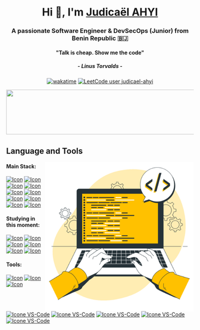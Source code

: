 <h1 align="center">Hi 👋, I'm <a href="https://judicael-ahyi.com" target="blank">Judicaël AHYI</a></h1>
<h3 align="center">A passionate Software Engineer & DevSecOps (Junior) from Benin Republic 🇧🇯</h3>

<h4 align="center">"Talk is cheap. Show me the code"</h4>
<h5 align="center">- Linus Torvalds -</h5>

<div align="center" style="text-align: center;">

  [![wakatime](https://wakatime.com/badge/user/018e4df7-3f7e-4ad7-9785-bbae8eebc885.svg)](https://wakatime.com/@018e4df7-3f7e-4ad7-9785-bbae8eebc885)
  [![LeetCode user judicael-ahyi](https://img.shields.io/badge/dynamic/json?style=flat&labelColor=black&color=%23ffa116&label=leetcode&query=solvedOverTotal&url=https%3A%2F%2Fleetcode-badge.vercel.app%2Fapi%2Fusers%2F/judicael-ahyi&logo=leetcode&logoColor=yellow)](https://leetcode.com/judicael-ahyi/)

</div>


<a href="https://render.gitanimals.org/lines/ludndev">
  <img
    src="https://render.gitanimals.org/lines/ludndev"
    width="600"
    height="120"
  />
</a>


## Language and Tools

<img src="https://raw.githubusercontent.com/ludndev/ludndev/master/images/a9ec4acc3ef14c420607f4b7f7a968f6.svg" min-width="400px" max-width="400px" width="400px" align="right" alt="Computador iuriCode">

#### Main Stack:
  [<img height="48px" width="48px" alt="Icon" src="https://skillicons.dev/icons?i=php"/>](#)
  [<img height="48px" width="48px" alt="Icon" src="https://skillicons.dev/icons?i=laravel"/>](#)
  [<img height="48px" width="48px" alt="Icon" src="https://skillicons.dev/icons?i=java"/>](#)
  [<img height="48px" width="48px" alt="Icon" src="https://skillicons.dev/icons?i=spring"/>](#)
  [<img height="48px" width="48px" alt="Icon" src="https://skillicons.dev/icons?i=python"/>](#)
  [<img height="48px" width="48px" alt="Icon" src="https://skillicons.dev/icons?i=nodejs"/>](#)
  [<img height="48px" width="48px" alt="Icon" src="https://skillicons.dev/icons?i=js"/>](#)
  [<img height="48px" width="48px" alt="Icon" src="https://skillicons.dev/icons?i=mysql"/>](#)
  [<img height="48px" width="48px" alt="Icon" src="https://skillicons.dev/icons?i=postgres"/>](#)
  [<img height="48px" width="48px" alt="Icon" src="https://skillicons.dev/icons?i=mongodb"/>](#)


#### Studying in this moment:
  [<img height="48px" width="48px" alt="Icon" src="https://skillicons.dev/icons?i=rust"/>](#)
  [<img height="48px" width="48px" alt="Icon" src="https://skillicons.dev/icons?i=ts"/>](#)
  [<img height="48px" width="48px" alt="Icon" src="https://skillicons.dev/icons?i=kafka"/>](#)
  [<img height="48px" width="48px" alt="Icon" src="https://skillicons.dev/icons?i=terraform"/>](#)
  [<img height="48px" width="48px" alt="Icon" src="https://skillicons.dev/icons?i=flask"/>](#)
  [<img height="48px" width="48px" alt="Icon" src="https://skillicons.dev/icons?i=jenkins"/>](#)

#### Tools:

  [<img height="48px" width="48px" alt="Icon" src="https://skillicons.dev/icons?i=phpstorm"/>](#)
  [<img height="48px" width="48px" alt="Icon" src="https://skillicons.dev/icons?i=idea"/>](#)
  [<img height="48px" width="48px" alt="Icon" src="https://skillicons.dev/icons?i=pycharm"/>](#)
  [<img height="48px" width="48px" alt="Icone VS-Code" src="https://skillicons.dev/icons?i=vscode"/>](#)
  [<img height="48px" width="48px" alt="Icone VS-Code" src="https://skillicons.dev/icons?i=github"/>](#)
  [<img height="48px" width="48px" alt="Icone VS-Code" src="https://skillicons.dev/icons?i=git"/>](#)
  [<img height="48px" width="48px" alt="Icone VS-Code" src="https://skillicons.dev/icons?i=notion"/>](#)
  [<img height="48px" width="48px" alt="Icone VS-Code" src="https://skillicons.dev/icons?i=postman"/>](#)

<br>

<!--
<h3 align="center" > <img src="https://media.giphy.com/media/iY8CRBdQXODJSCERIr/giphy.gif" width="30" height="30" style="margin-right: 50px;">Connect with me 🤝 </h3>

<p align="center">

  [<img height="48px" width="48px" alt="Icon" src="https://skillicons.dev/icons?i=facebook"/>](https://www.figma.com/)
  [<img height="48px" width="48px" alt="Icon" src="https://skillicons.dev/icons?i=linkedin"/>](https://www.figma.com/)

</p>

-->

<!--

**ludndev/ludndev** is a ✨ _special_ ✨ repository because its `README.md` (this file) appears on your GitHub profile.

Here are some ideas to get you started:

- 🔭 I’m currently working on ...
- 🌱 I’m currently learning ...
- 👯 I’m looking to collaborate on ...
- 🤔 I’m looking for help with ...
- 💬 Ask me about ...
- 📫 How to reach me: ...
- 😄 Pronouns: ...
- ⚡ Fun fact: ...
-->
